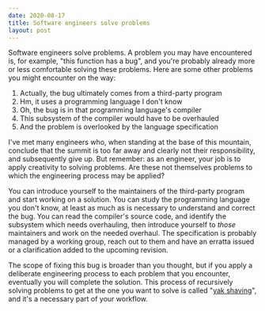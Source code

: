 ```yaml
---
date: 2020-08-17
title: Software engineers solve problems
layout: post
---
```


Software engineers solve problems. A problem you may have encountered is, for
example, "this function has a bug", and you're probably already more or less
comfortable solving these problems. Here are some other problems you might
encounter on the way:

1. Actually, the bug ultimately comes from a third-party program
2. Hm, it uses a programming language I don't know
3. Oh, the bug is in that programming language's compiler
4. This subsystem of the compiler would have to be overhauled
5. And the problem is overlooked by the language specification

I've met many engineers who, when standing at the base of this mountain,
conclude that the summit is too far away and clearly not their responsibility,
and subsequently give up. But remember: as an engineer, your job is to apply
creativity to solving problems. Are these not themselves problems to which the
engineering process may be applied?

You can introduce yourself to the maintainers of the third-party program and
start working on a solution. You can study the programming language you don't
know, at least as much as is necessary to understand and correct the bug. You
can read the compiler's source code, and identify the subsystem which needs
overhauling, then introduce yourself to *those* maintainers and work on the
needed overhaul. The specification is probably managed by a working group, reach
out to them and have an erratta issued or a clarification added to the upcoming
revision.

The scope of fixing this bug is broader than you thought, but if you apply a
deliberate engineering process to each problem that you encounter, eventually
you will complete the solution. This process of recursively solving problems to
get at the one you want to solve is called "[yak
shaving](http://catb.org/jargon/html/Y/yak-shaving.html)", and it's a necessary
part of your workflow.
